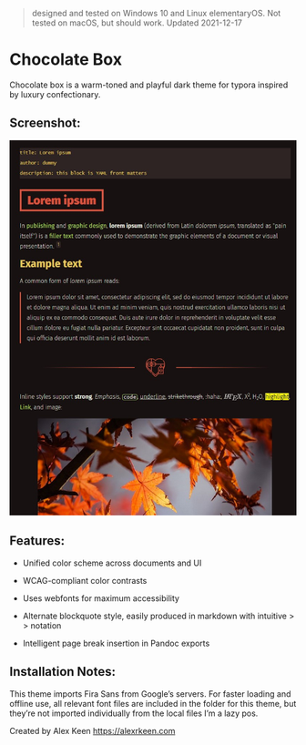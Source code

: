 > designed and tested on Windows 10 and Linux elementaryOS. Not tested on macOS, but should work.
> Updated 2021-12-17

# Chocolate Box

Chocolate box is a warm-toned and playful dark theme for typora inspired by luxury confectionary.

## Screenshot:

![chocolate-box-demo1](/latest/chocolatebox/chocolate-box-demo1.jpg)

## Features:

- Unified color scheme across documents and UI
- WCAG-compliant color contrasts
- Uses webfonts for maximum accessibility

- Alternate blockquote style, easily produced in markdown with intuitive > > notation

- Intelligent page break insertion in Pandoc exports

## Installation Notes:

This theme imports Fira Sans from Google’s servers. For faster loading and offline use, all relevant font files are included in the folder for this theme, but they’re not imported individually from the local files I’m a lazy pos.

Created by Alex Keen https://alexrkeen.com

